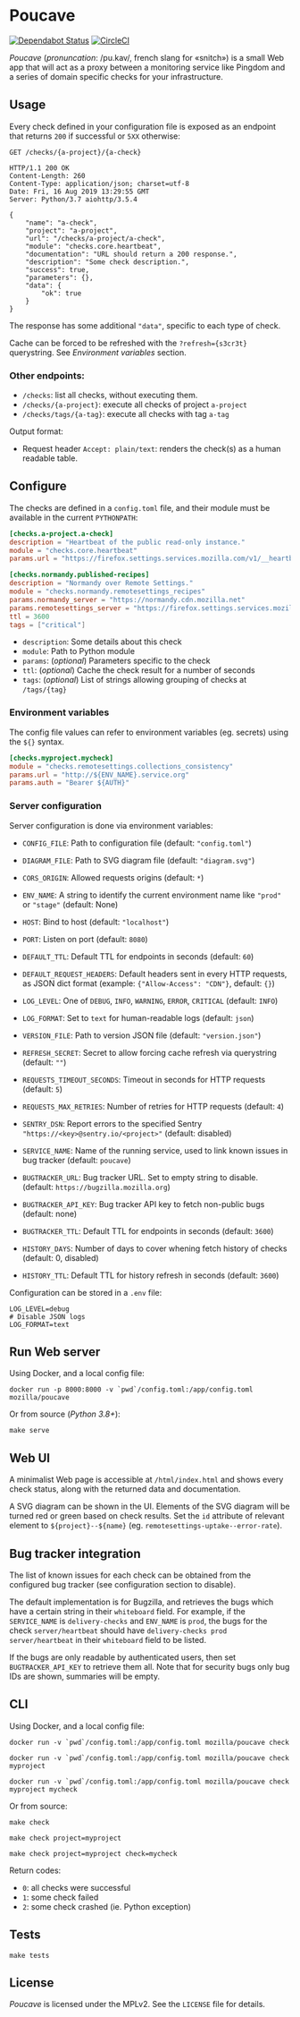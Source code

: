 # Poucave

[![Dependabot Status](https://api.dependabot.com/badges/status?host=github&repo=mozilla-services/poucave)](https://dependabot.com) [![CircleCI](https://circleci.com/gh/mozilla-services/poucave.svg?style=svg)](https://circleci.com/gh/mozilla-services/poucave)

*Poucave* (*pronuncation*: /pu.kav/, french slang for «snitch») is a small Web app that will act as a proxy between a monitoring service like Pingdom and a series of domain specific checks for your infrastructure.


## Usage

Every check defined in your configuration file is exposed as an endpoint that returns `200` if successful or `5XX` otherwise:

```http
GET /checks/{a-project}/{a-check}

HTTP/1.1 200 OK
Content-Length: 260
Content-Type: application/json; charset=utf-8
Date: Fri, 16 Aug 2019 13:29:55 GMT
Server: Python/3.7 aiohttp/3.5.4

{
    "name": "a-check",
    "project": "a-project",
    "url": "/checks/a-project/a-check",
    "module": "checks.core.heartbeat",
    "documentation": "URL should return a 200 response.",
    "description": "Some check description.",
    "success": true,
    "parameters": {},
    "data": {
        "ok": true
    }
}

```

The response has some additional `"data"`, specific to each type of check.

Cache can be forced to be refreshed with the ``?refresh={s3cr3t}`` querystring. See *Environment variables* section.

### Other endpoints:

* ``/checks``: list all checks, without executing them.
* ``/checks/{a-project}``: execute all checks of project ``a-project``
* ``/checks/tags/{a-tag}``: execute all checks with tag ``a-tag``

Output format:

* Request header ``Accept: plain/text``: renders the check(s) as a human readable table.


## Configure

The checks are defined in a `config.toml` file, and their module must be available in the current `PYTHONPATH`:

```toml
[checks.a-project.a-check]
description = "Heartbeat of the public read-only instance."
module = "checks.core.heartbeat"
params.url = "https://firefox.settings.services.mozilla.com/v1/__heartbeat__"

[checks.normandy.published-recipes]
description = "Normandy over Remote Settings."
module = "checks.normandy.remotesettings_recipes"
params.normandy_server = "https://normandy.cdn.mozilla.net"
params.remotesettings_server = "https://firefox.settings.services.mozilla.com/v1"
ttl = 3600
tags = ["critical"]
```

* `description`: Some details about this check
* `module`: Path to Python module
* `params`: (*optional*) Parameters specific to the check
* `ttl`: (*optional*) Cache the check result for a number of seconds
* `tags`: (*optional*) List of strings allowing grouping of checks at `/tags/{tag}`


### Environment variables

The config file values can refer to environment variables (eg. secrets) using the ``${}`` syntax.

```toml
[checks.myproject.mycheck]
module = "checks.remotesettings.collections_consistency"
params.url = "http://${ENV_NAME}.service.org"
params.auth = "Bearer ${AUTH}"
```

### Server configuration

Server configuration is done via environment variables:

* ``CONFIG_FILE``: Path to configuration file (default: ``"config.toml"``)
* ``DIAGRAM_FILE``: Path to SVG diagram file (default: ``"diagram.svg"``)
* ``CORS_ORIGIN``: Allowed requests origins (default: ``*``)
* ``ENV_NAME``: A string to identify the current environment name like ``"prod"`` or ``"stage"`` (default: None)
* ``HOST``: Bind to host (default: ``"localhost"``)
* ``PORT``: Listen on port (default: ``8080``)
* ``DEFAULT_TTL``: Default TTL for endpoints in seconds (default: ``60``)
* ``DEFAULT_REQUEST_HEADERS``: Default headers sent in every HTTP requests, as JSON dict format (example: ``{"Allow-Access": "CDN"}``, default: ``{}``)
* ``LOG_LEVEL``: One of ``DEBUG``, ``INFO``, ``WARNING``, ``ERROR``, ``CRITICAL`` (default: ``INFO``)
* ``LOG_FORMAT``: Set to ``text`` for human-readable logs (default: ``json``)
* ``VERSION_FILE``: Path to version JSON file (default: ``"version.json"``)
* ``REFRESH_SECRET``: Secret to allow forcing cache refresh via querystring (default: ``""``)
* ``REQUESTS_TIMEOUT_SECONDS``: Timeout in seconds for HTTP requests (default: ``5``)
* ``REQUESTS_MAX_RETRIES``: Number of retries for HTTP requests (default: ``4``)
* ``SENTRY_DSN``: Report errors to the specified Sentry ``"https://<key>@sentry.io/<project>"`` (default: disabled)
* ``SERVICE_NAME``: Name of the running service, used to link known issues in bug tracker (default: ``poucave``)

* ``BUGTRACKER_URL``: Bug tracker URL. Set to empty string to disable. (default: ``https://bugzilla.mozilla.org``)
* ``BUGTRACKER_API_KEY``: Bug tracker API key to fetch non-public bugs (default: none)
* ``BUGTRACKER_TTL``: Default TTL for endpoints in seconds (default: ``3600``)

* ``HISTORY_DAYS``: Number of days to cover whening fetch history of checks (default: 0, disabled)
* ``HISTORY_TTL``: Default TTL for history refresh in seconds (default: ``3600``)

Configuration can be stored in a ``.env`` file:

```
LOG_LEVEL=debug
# Disable JSON logs
LOG_FORMAT=text
```

## Run Web server

Using Docker, and a local config file:

```
docker run -p 8000:8000 -v `pwd`/config.toml:/app/config.toml mozilla/poucave
```

Or from source (*Python 3.8+*):

```
make serve
```

## Web UI

A minimalist Web page is accessible at ``/html/index.html`` and shows every check status,
along with the returned data and documentation.

A SVG diagram can be shown in the UI. Elements of the SVG diagram will be turned red or green based on check results.
Set the ``id`` attribute of relevant element to ``${project}--${name}`` (eg. ``remotesettings-uptake--error-rate``).


## Bug tracker integration

The list of known issues for each check can be obtained from the configured bug tracker (see configuration section to disable).

The default implementation is for Bugzilla, and retrieves the bugs which have a certain string in their ``whiteboard`` field.
For example, if the ``SERVICE_NAME`` is ``delivery-checks`` and ``ENV_NAME`` is ``prod``, the bugs for the check ``server/heartbeat`` should have ``delivery-checks prod server/heartbeat`` in their ``whiteboard`` field to be listed.

If the bugs are only readable by authenticated users, then set ``BUGTRACKER_API_KEY`` to retrieve them all.
Note that for security bugs only bug IDs are shown, summaries will be empty.


## CLI

Using Docker, and a local config file:

```
docker run -v `pwd`/config.toml:/app/config.toml mozilla/poucave check

docker run -v `pwd`/config.toml:/app/config.toml mozilla/poucave check myproject

docker run -v `pwd`/config.toml:/app/config.toml mozilla/poucave check myproject mycheck
```

Or from source:

```
make check

make check project=myproject

make check project=myproject check=mycheck
```

Return codes:

- `0`: all checks were successful
- `1`: some check failed
- `2`: some check crashed (ie. Python exception)


## Tests

```
make tests
```

## License

*Poucave* is licensed under the MPLv2. See the `LICENSE` file for details.
